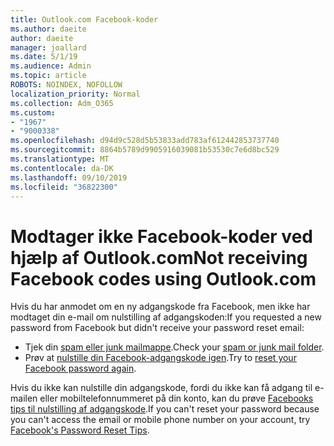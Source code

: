 ```yaml
---
title: Outlook.com Facebook-koder
ms.author: daeite
author: daeite
manager: joallard
ms.date: 5/1/19
ms.audience: Admin
ms.topic: article
ROBOTS: NOINDEX, NOFOLLOW
localization_priority: Normal
ms.collection: Adm_O365
ms.custom:
- "1967"
- "9000338"
ms.openlocfilehash: d94d9c528d5b53833add783af612442853737740
ms.sourcegitcommit: 8864b5789d9905916039081b53530c7e6d8bc529
ms.translationtype: MT
ms.contentlocale: da-DK
ms.lasthandoff: 09/10/2019
ms.locfileid: "36822300"
---
```

# <a name="not-receiving-facebook-codes-using-outlookcom"></a><span data-ttu-id="e947c-102">Modtager ikke Facebook-koder ved hjælp af Outlook.com</span><span class="sxs-lookup"><span data-stu-id="e947c-102">Not receiving Facebook codes using Outlook.com</span></span>

<span data-ttu-id="e947c-103">Hvis du har anmodet om en ny adgangskode fra Facebook, men ikke har modtaget din e-mail om nulstilling af adgangskoden:</span><span class="sxs-lookup"><span data-stu-id="e947c-103">If you requested a new password from Facebook but didn't receive your password reset email:</span></span>

- <span data-ttu-id="e947c-104">Tjek din [spam eller junk mailmappe](https://outlook.live.com/mail/junkemail).</span><span class="sxs-lookup"><span data-stu-id="e947c-104">Check your [spam or junk mail folder](https://outlook.live.com/mail/junkemail).</span></span>
- <span data-ttu-id="e947c-105">Prøv at [nulstille din Facebook-adgangskode igen](https://aka.ms/facebook-password-reset).</span><span class="sxs-lookup"><span data-stu-id="e947c-105">Try to [reset your Facebook password again](https://aka.ms/facebook-password-reset).</span></span>

<span data-ttu-id="e947c-106">Hvis du ikke kan nulstille din adgangskode, fordi du ikke kan få adgang til e-mailen eller mobiltelefonnummeret på din konto, kan du prøve [Facebooks tips til nulstilling af adgangskode](https://aka.ms/facebook-password-help).</span><span class="sxs-lookup"><span data-stu-id="e947c-106">If you can't reset your password because you can't access the email or mobile phone number on your account, try [Facebook's Password Reset Tips](https://aka.ms/facebook-password-help).</span></span>